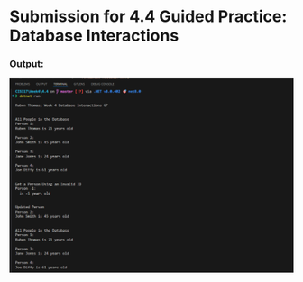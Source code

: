 <h1>Submission for 4.4 Guided Practice: Database Interactions</h1>

<h3>Output:</h3>
<img src="./Output/1.png">